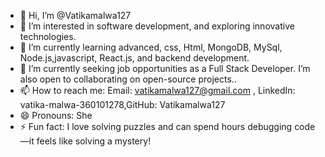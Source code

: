 - 👋 Hi, I’m @Vatikamalwa127
- 👀 I’m interested in software development, and exploring innovative technologies.
- 🌱 I’m currently learning advanced, css, Html, MongoDB, MySql, Node.js,javascript, React.js, and backend development.
- 💞️ I’m currently seeking job opportunities as a Full Stack Developer.
      I’m also open to collaborating on open-source projects..
- 📫 How to reach me: Email: vatikamalwa127@gmail.com , LinkedIn: vatika-malwa-360101278,GitHub: Vatikamalwa127
- 😄 Pronouns: She
- ⚡ Fun fact: I love solving puzzles and can spend hours debugging code—it feels like solving a mystery!

<!---
Vatikamalwa127/Vatikamalwa127 is a ✨ special ✨ repository because its `README.md` (this file) appears on your GitHub profile.
You can click the Preview link to take a look at your changes.
--->
